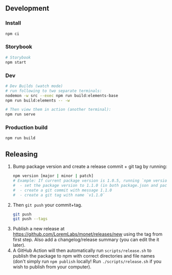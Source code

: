 ## Development

### Install

```bash
npm ci
```

### Storybook

```bash
# Storybook
npm start
```

### Dev

```bash
# Dev Builds (watch mode)
# run following to two separate terminals:
nodemon -w src --exec npm run build:elements-base
npm run build:elements -- -w

# Then view them in action (another terminal):
npm run serve
```

### Production build

```bash
npm run build
```

## Releasing

1. Bump package version and create a release commit + git tag by running:
   ```bash
   npm version [major | minor | patch]
   # Example: If current package version is 1.0.5, running `npm version minor` will:
   #  - set the package version to 1.1.0 (in both package.json and package-lock.json)
   #  - create a git commit with message 1.1.0
   #  - create a git tag with name `v1.1.0`
   ```
2. Then `git push` your commit+tag.
   ```bash
   git push
   git push --tags
   ```
3. Publish a new release at https://github.com/LoremLabs/monet/releases/new using the tag from first step. Also add a changelog/release summary (you can edit the it later).
4. A GitHub Action will then automatically run `scripts/release.sh` to publish the package to npm with correct directories and file names (don't simply run `npm publish` locally! Run `./scripts/release.sh` if you wish to publish from your computer).

